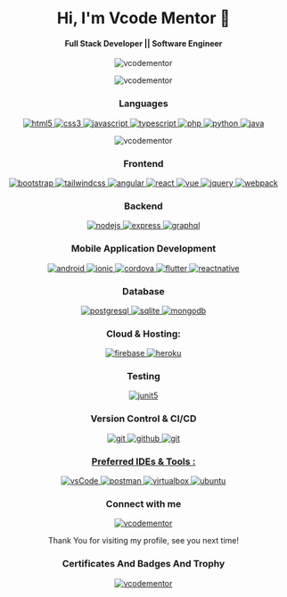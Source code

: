 <h1 align='center'>
    Hi, I'm Vcode Mentor 👋
</h1>

<h4 align='center'>
    Full Stack Developer || Software Engineer
</h4>

<p align="center">
    <img src="https://komarev.com/ghpvc/?username=vcodementor&label=Profile%20views&color=0e75b6&style=flat"
        alt="vcodementor" />
</p>

<p align="center">
    <img  src="https://github-readme-stats.vercel.app/api?username=vcodementor&show_icons=true&theme=tokyonight&hide_border=true&locale=en"
        alt="vcodementor" />
</p>


<h3 align="center">Languages</h3>
<p align="center">
    <a href="https://www.w3.org/html/" target="_blank">
        <img src="https://img.shields.io/badge/html-E34F26.svg?style=for-the-badge&logo=html5&logoColor=white"
            alt="html5" />
    </a>
    <a href="https://www.w3schools.com/css/" target="_blank">
        <img src="https://img.shields.io/badge/css-1572B6.svg?style=for-the-badge&logo=css3&logoColor=white"
            alt="css3" />
    </a>
    <a href="https://developer.mozilla.org/en-US/docs/Web/JavaScript" target="_blank">
        <img src="https://img.shields.io/badge/Javascript-F7DF1E.svg?style=for-the-badge&logo=javascript&logoColor=black"
            alt="javascript" />
    </a>
    <a href="https://www.typescriptlang.org/" target="_blank">
        <img src="https://img.shields.io/badge/typescript-3178C6.svg?style=for-the-badge&logo=typescript&logoColor=white"
            alt="typescript" />
    </a>
    <a href="https://www.php.net" target="_blank">
        <img src="https://img.shields.io/badge/php-007396.svg?style=for-the-badge&logo=php&logoColor=white"
            alt="php" />
    </a>
    <a href="https://www.python.org" target="_blank">
        <img src="https://img.shields.io/badge/python-007396.svg?style=for-the-badge&logo=python&logoColor=white"
            alt="python" />
    </a>
    <a href="https://www.java.com" target="_blank">
        <img src="https://img.shields.io/badge/Java-007396.svg?style=for-the-badge&logo=java&logoColor=white"
            alt="java" />
    </a>
</p>

<p align="center">
    <img 
        src="https://github-readme-stats.vercel.app/api/top-langs?username=vcodementor&show_icons=true&theme=tokyonight&hide_border=true&locale=en&layout=compact"
        alt="vcodementor" />
</p>

<h3 align="center">Frontend</h3>
<p align="center">
    <a href="https://getbootstrap.com" target="_blank">
        <img src="https://img.shields.io/badge/bootstrap-7952B3.svg?style=for-the-badge&logo=bootstrap&logoColor=white"
            alt="bootstrap" />
    </a>
    <a href="https://tailwindcss.com/" target="_blank">
        <img src="https://img.shields.io/badge/tailwindcss-7952B3.svg?style=for-the-badge&logo=tailwindcss&logoColor=white"
            alt="tailwindcss" />
    </a>
    <a href="https://angular.io" target="_blank">
        <img src="https://img.shields.io/badge/angular-8DD6F9.svg?style=for-the-badge&logo=angular&logoColor=black"
            alt="angular" />
    </a>
    <a href="https://reactjs.org" target="_blank">
        <img src="https://img.shields.io/badge/reactjs-61DAFB.svg?style=for-the-badge&logo=react&logoColor=black"
            alt="react" />
    </a>
    <a href="https://vuejs.org" target="_blank">
        <img src="https://img.shields.io/badge/vue-8DD6F9.svg?style=for-the-badge&logo=vue&logoColor=black"
            alt="vue" />
    </a>
    <a href="https://jquery.com/" target="_blank">
        <img src="https://img.shields.io/badge/jquery-0769AD.svg?style=for-the-badge&logo=jquery&logoColor=white"
            alt="jquery" />
    </a>
    <a href="https://webpack.js.org" target="_blank">
        <img src="https://img.shields.io/badge/webpack-8DD6F9.svg?style=for-the-badge&logo=webpack&logoColor=black"
            alt="webpack" />
    </a>
</p>

<h3 align="center">Backend</h3>
<p align="center">
    <a href="https://nodejs.org" target="_blank">
        <img src="https://img.shields.io/badge/node.js-339933.svg?style=for-the-badge&logo=nodedotjs&logoColor=white"
            alt="nodejs" />
    </a>
    <a href="https://expressjs.com" target="_blank">
        <img src="https://img.shields.io/badge/express-000000.svg?style=for-the-badge&logo=express&logoColor=white"
            alt="express" />
    <a href="https://graphql.org" target="_blank">
        <img src="https://img.shields.io/badge/graphql-E10098.svg?style=for-the-badge&logo=graphql&logoColor=white"
            alt="graphql" />
    </a>
</p>

<h3 align="center">Mobile Application Development</h3>
<p align="center">
    <a href="https://www.android.com" target="_blank">
        <img src="https://img.shields.io/badge/android-4169E1.svg?style=for-the-badge&logo=android&logoColor=white"
            alt="android" />
    </a>
    <a href="https://ionicframework.com" target="_blank">
        <img src="https://img.shields.io/badge/ionic-4169E1.svg?style=for-the-badge&logo=ionic&logoColor=white"
            alt="ionic" />
    </a>
    <a href="https://cordova.apache.org" target="_blank">
        <img src="https://img.shields.io/badge/cordova-4169E1.svg?style=for-the-badge&logo=cordova&logoColor=white"
            alt="cordova" />
    </a>
    <a href="https://flutter.dev" target="_blank">
        <img src="https://img.shields.io/badge/flutter-4169E1.svg?style=for-the-badge&logo=flutter&logoColor=white"
            alt="flutter" />
    </a>
    <a href="https://reactnative.dev" target="_blank">
        <img src="https://img.shields.io/badge/reactNative-4169E1.svg?style=for-the-badge&logo=react&logoColor=white"
            alt="reactnative" />
    </a>
</p>

<h3 align="center">Database</h3>
<p align="center">
    <a href="https://www.postgresql.org" target="_blank">
        <img src="https://img.shields.io/badge/postgreSQL-4169E1.svg?style=for-the-badge&logo=postgresql&logoColor=white"
            alt="postgresql" />
    </a>
    <a href="https://www.sqlite.org/" target="_blank">
        <img src="https://img.shields.io/badge/sqlite-003B57.svg?style=for-the-badge&logo=sqlite&logoColor=white"
            alt="sqlite" />
    </a>
    <a href="https://www.mongodb.com/" target="_blank">
        <img src="https://img.shields.io/badge/mongodb-47A248.svg?style=for-the-badge&logo=mongodb&logoColor=white"
            alt="mongodb" />
    </a>
</p>

<h3 align="center">Cloud & Hosting:</h3>
<p align="center">
    <a href="https://firebase.google.com/" target="_blank">
        <img src="https://img.shields.io/badge/firebase-FFCA28.svg?style=for-the-badge&logo=firebase&logoColor=black"
            alt="firebase" />
    </a>
    <a href="https://heroku.com" target="_blank">
        <img src="https://img.shields.io/badge/heroku-430098.svg?style=for-the-badge&logo=heroku&logoColor=white"
            alt="heroku" />
    </a>
</p>

<h3 align="center">Testing</h3>
<p align="center">
    <a href="https://junit.org/junit5/" target="_blank">
        <img src="https://img.shields.io/badge/junit-25A162.svg?style=for-the-badge&logo=junit5&logoColor=white"
            alt="junit5" />
    </a>
</p>

<h3 align="center">Version Control & CI/CD</h3>
<p align="center">
    <a href="https://git-scm.com/" target="_blank">
        <img src="https://img.shields.io/badge/git-F05032.svg?style=for-the-badge&logo=git&logoColor=white" alt="git" />
    </a>
    <a href="https://github.com/" target="_blank">
        <img src="https://img.shields.io/badge/github-181717.svg?style=for-the-badge&logo=github&logoColor=white"
            alt="github" />
    </a>
    <a href="https://gitlab.com" target="_blank">
        <img src="https://img.shields.io/badge/gitlab-181717.svg?style=for-the-badge&logo=gitlab&logoColor=white"
            alt="git" />
</p>

<h3 align="center">Preferred IDEs & Tools :</h3>
<p align="center">
    <a href="https://code.visualstudio.com/" target="_blank">
        <img src="https://img.shields.io/badge/vscode-007ACC.svg?style=for-the-badge&logo=visualstudiocode&logoColor=white"
            alt="vsCode" />
    </a>
    <a href="https://postman.com" target="_blank">
        <img src="https://img.shields.io/badge/postman-FF6C37.svg?style=for-the-badge&logo=postman&logoColor=white"
            alt="postman" />
    </a>
    <a href="https://www.virtualbox.org/" target="_blank">
        <img src="https://img.shields.io/badge/virtualbox-183A61.svg?style=for-the-badge&logo=virtualbox&logoColor=white"
            alt="virtualbox" />
    </a>
    <a href="https://ubuntu.com/" target="_blank">
        <img src="https://img.shields.io/badge/ubuntu-E95420.svg?style=for-the-badge&logo=ubuntu&logoColor=white"
            alt="ubuntu" />
    </a>
</p>

<h3 align="center">Connect with me</h3>

<p align="center">
    <a href="https://twitter.com/vcodementor" target="blank">
        <img src="https://img.shields.io/twitter/follow/vcodementor?logo=twitter&style=for-the-badge"
            alt="vcodementor" />
    </a>
</p>

<div align="center">
    Thank You for visiting my profile, see you next time!
    <br>
</div>

<h3 align="center">Certificates And Badges And Trophy</h3> 

<p align="center">
    <a href="https://github.com/ryo-ma/github-profile-trophy">
        <img src="https://github-profile-trophy.vercel.app/?username=vcodementor&theme=tokyonight&hide_border=true" alt="vcodementor" />
    </a>
</p>


